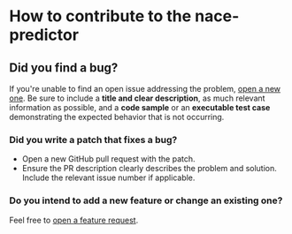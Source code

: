 # How to contribute to the nace-predictor

## **Did you find a bug?**

If you're unable to find an open issue addressing the problem, [open a new one](https://github.com/offentlig-ai/nace-predictor/issues/new). Be sure to include a **title and clear description**, as much relevant information as possible, and a **code sample** or an **executable test case** demonstrating the expected behavior that is not occurring.

### **Did you write a patch that fixes a bug?**

- Open a new GitHub pull request with the patch.
- Ensure the PR description clearly describes the problem and solution. Include the relevant issue number if applicable.

### **Do you intend to add a new feature or change an existing one?**

Feel free to [open a feature request](https://github.com/offentlig-ai/nace-predictor/issues/new).
